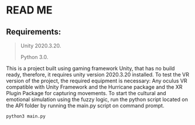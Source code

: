 # READ ME
## Requirements:
>Unity 2020.3.20.
>
> Python 3.0.

This is a project built using gaming framework Unity, that has no build ready, therefore, it requires unity version 2020.3.20 installed.
To test the VR version of the project, the required equipment is necessary: Any oculus VR compatible with Unity Framework and the Hurricane package and the XR Plugin Package for capturing movements.
To start the cultural and emotional simulation using the fuzzy logic, run the python script located on the API folder by running the main.py script on command prompt.

`python3 main.py`
